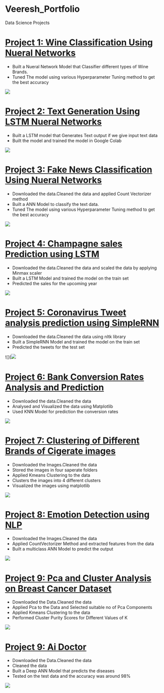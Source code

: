 # Veeresh_Portfolio
Data Science Projects
# [Project 1: Wine Classification Using Nueral Networks](https://github.com/veeresh361/Wine-Classification.git) 
* Built a Nueral Network Model that Classifier different types of Wine Brands.
* Tuned The model using various Hyperparameter Tuning method to get the best accuracy

![](https://github.com/veeresh361/Veeresh_Portfolio/blob/main/Wine_image.jpg)


# [Project 2: Text Generation Using  LSTM Nueral Networks](https://github.com/veeresh361/Project-2-Text-Genatation.git) 
* Built a  LSTM model that Generates Text output if we give input text data
* Built the model and trained the model in Google Colab

![](https://github.com/veeresh361/Veeresh_Portfolio/blob/main/Text_Generation.jfif)


# [Project 3: Fake News Classification Using Nueral Networks](https://github.com/veeresh361/Project-3-Fake-News-Classification.git) 
* Downloaded the data.Cleaned  the data and applied Count Vectorizer method
* Built a ANN Model to classify the text data.
* Tuned The model using various Hyperparameter Tuning method to get the best accuracy

![](https://github.com/veeresh361/Veeresh_Portfolio/blob/main/image.png)



# [Project 4: Champagne sales Prediction using LSTM](https://github.com/veeresh361/Project-4-Sales-Prediction.git) 
* Downloaded the data.Cleaned  the data and scaled  the data by applying Minmax scaler
* Built a LSTM Model and trained the model on the train set
* Predicted the sales for the upcoming year

![](https://github.com/veeresh361/Veeresh_Portfolio/blob/main/Sales_image.png)



# [Project 5: Coronavirus Tweet analysis prediction using SimpleRNN](https://github.com/veeresh361/Project-5-Coronavirus-Tweet-analysis.git) 
* Downloaded the data.Cleaned  the data using nltk library
* Built a SimpleRNN Model and trained the model on the train set
* Predicted the tweets for the test set

![](![](https://github.com/veeresh361/Veeresh_Portfolio/blob/main/RNN.jpeg)



# [Project 6: Bank Conversion Rates Analysis and Prediction](https://github.com/veeresh361/Project-6-Bank-Conversion-Prediction.git) 
* Downloaded the data.Cleaned  the data 
* Analysed and Visualized the data using Matplotlib
* Used KNN Model for prediction the conversion rates


![](https://github.com/veeresh361/Veeresh_Portfolio/blob/main/k_NN.png)



# [Project 7: Clustering of Different Brands of Cigerate images](https://github.com/veeresh361/Project-7-Clustering.git) 
* Downloaded the Images.Cleaned  the data 
* Stored the images in four saperate folders
* Applied Kmeans Clustering to the data
* Clusters the images into 4 different clusters
* Visualized the images using matplotlib

![](https://github.com/veeresh361/Veeresh_Portfolio/blob/main/Image_clusters.jfif)




# [Project 8: Emotion Detection using NLP](https://github.com/veeresh361/Emotion-Detection.git) 
* Downloaded the Images.Cleaned  the data 
* Applied CountVectorizer Method and extracted features from the data
* Built a multiclass ANN Model to predict the output


![](https://github.com/veeresh361/Veeresh_Portfolio/blob/main/emotion_image.jfif)



# [Project 9: Pca and Cluster Analysis on Breast Cancer Dataset](https://github.com/veeresh361/PCA-and-Cluster-Analysis.git) 
* Downloaded the Data.Cleaned  the data 
* Applied Pca to the Data and Selected suitable no of Pca Components
* Applied Kmeans Clustering to the data
* Performed Cluster Purity Scores for Different Values of K

![](https://github.com/veeresh361/Veeresh_Portfolio/blob/main/PCA-clusterCluster_image.png)



# [Project 9: Ai Doctor](https://github.com/veeresh361/Ai-Doctor.git) 
* Downloaded the Data.Cleaned  the data 
* Cleaned the data
* Built a Deep ANN Model that predicts the diseases
* Tested on the test data and the accuracy was around 98%

![](https://github.com/veeresh361/Veeresh_Portfolio/blob/main/Ai%20Doctor.jpg)










